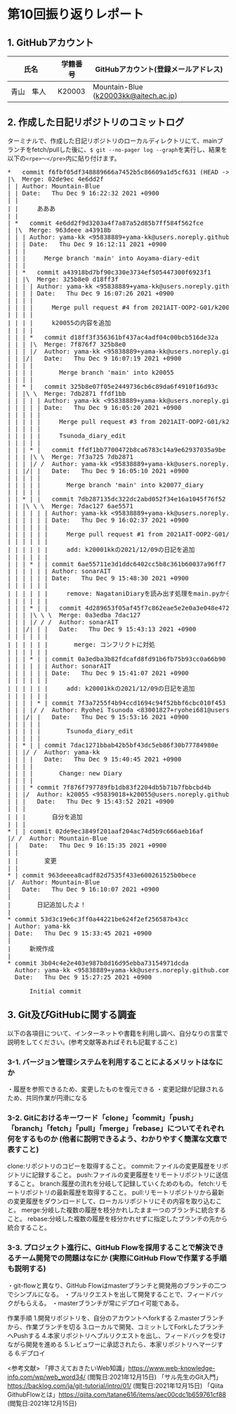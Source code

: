 # 第10回振り返りレポート

## 1. GitHubアカウント

| 氏名           | 学籍番号    | GitHubアカウント(登録メールアドレス) |
| -------------- | ----------- | -------------------------------------- |
| 青山　隼人　     | K20003      | Mountain-Blue (k20003kk@aitech.ac.jp) |

## 2. 作成した日記リポジトリのコミットログ

ターミナルで、作成した日記リポジトリのローカルディレクトリにて、mainブランチをfetch/pullした後に、`$ git --no-pager log --graph`を実行し、結果を以下の`<rpe>〜</pre>`内に貼り付けます。

<pre>
*   commit f6fbf05df348889666a7452b5c86609a1d5cf631 (HEAD -> Aoyama-diary-edit)
|\  Merge: 02de9ec 4e6dd2f
| | Author: Mountain-Blue <k20003kk@aitech.ac.jp>
| | Date:   Thu Dec 9 16:22:32 2021 +0900
| | 
| |     あああ
| |   
| *   commit 4e6dd2f9d3203a4f7a87a52d85b7ff584f562fce
| |\  Merge: 963deee a43918b
| | | Author: yama-kk <95838889+yama-kk@users.noreply.github.com>
| | | Date:   Thu Dec 9 16:12:11 2021 +0900
| | | 
| | |     Merge branch 'main' into Aoyama-diary-edit
| | |   
| | *   commit a43918bd7bf90c330e3734ef505447300f6923f1
| | |\  Merge: 325b8e0 d18ff3f
| | | | Author: yama-kk <95838889+yama-kk@users.noreply.github.com>
| | | | Date:   Thu Dec 9 16:07:26 2021 +0900
| | | | 
| | | |     Merge pull request #4 from 2021AIT-OOP2-G01/k20055
| | | |     
| | | |     k20055の内容を追加
| | | |   
| | | *   commit d18ff3f356361bf437ac4adf04c00bcb516de32a
| | | |\  Merge: 7f876f7 325b8e0
| | | |/  Author: yama-kk <95838889+yama-kk@users.noreply.github.com>
| | |/|   Date:   Thu Dec 9 16:07:19 2021 +0900
| | | |   
| | | |       Merge branch 'main' into k20055
| | | |   
| | * |   commit 325b8e07f05e2449736cb6c89da6f4910f16d93c
| | |\ \  Merge: 7db2871 ffdf1bb
| | | | | Author: yama-kk <95838889+yama-kk@users.noreply.github.com>
| | | | | Date:   Thu Dec 9 16:05:20 2021 +0900
| | | | | 
| | | | |     Merge pull request #3 from 2021AIT-OOP2-G01/k20077_diary
| | | | |     
| | | | |     Tsunoda_diary_edit
| | | | |   
| | | * |   commit ffdf1bb7700472b8ca6783c14a9e62937035a9be (origin/k20077_diary)
| | | |\ \  Merge: 7f3a725 7db2871
| | | |/ /  Author: yama-kk <95838889+yama-kk@users.noreply.github.com>
| | |/| |   Date:   Thu Dec 9 16:05:10 2021 +0900
| | | | |   
| | | | |       Merge branch 'main' into k20077_diary
| | | | |   
| | * | |   commit 7db287135dc322dc2abd052f34e16a1045f76f52
| | |\ \ \  Merge: 7dac127 6ae5571
| | | | | | Author: yama-kk <95838889+yama-kk@users.noreply.github.com>
| | | | | | Date:   Thu Dec 9 16:02:37 2021 +0900
| | | | | | 
| | | | | |     Merge pull request #1 from 2021AIT-OOP2-G01/add_k20001_20211209
| | | | | |     
| | | | | |     add: k20001kkの2021/12/09の日記を追加
| | | | | | 
| | | * | | commit 6ae55711e3d1ddc6402cc5b8c361b60037a96ff7 (origin/add_k20001_20211209)
| | | | | | Author: sonarAIT <sonarmikumiku@gmail.com>
| | | | | | Date:   Thu Dec 9 15:48:30 2021 +0900
| | | | | | 
| | | | | |     remove: NagataniDiaryを読み出す処理をmain.pyから削除
| | | | | |   
| | | * | |   commit 4d289653f05af45f7c862eae5e2e0a3e048e4728
| | | |\ \ \  Merge: 0a3edba 7dac127
| | | |/ / /  Author: sonarAIT <sonarmikumiku@gmail.com>
| | |/| | |   Date:   Thu Dec 9 15:43:13 2021 +0900
| | | | | |   
| | | | | |       merge: コンフリクトに対処
| | | | | | 
| | | * | | commit 0a3edba3b82fdcafd8fd91b6fb75b93cc0a66b90
| | | | | | Author: sonarAIT <sonarmikumiku@gmail.com>
| | | | | | Date:   Thu Dec 9 15:41:07 2021 +0900
| | | | | | 
| | | | | |     add: k20001kkの2021/12/09の日記を追加
| | | | | | 
| | | | * | commit 7f3a7255f4b94ccd1694c94f52bbf6cbc010f453
| | | |/ /  Author: Ryohei Tsunoda <83001827+ryohei681@users.noreply.github.com>
| | |/| |   Date:   Thu Dec 9 15:53:16 2021 +0900
| | | | |   
| | | | |       Tsunoda_diary_edit
| | | | | 
| | * | | commit 7dac1271bbab42b5bf43dc5eb86f30b77784980e
| | |/ /  Author: yama-kk <aces19131@gmail.com>
| | | |   Date:   Thu Dec 9 15:40:45 2021 +0900
| | | |   
| | | |       Change: new Diary
| | | | 
| | | * commit 7f876f797789fb1db83f2204db5b71b7fbbcbd4b
| | |/  Author: k20055 <95839018+k20055@users.noreply.github.com>
| | |   Date:   Thu Dec 9 15:43:52 2021 +0900
| | |   
| | |       自分を追加
| | | 
* | | commit 02de9ec3849f201aaf204ac74d5b9c666aeb16af
|/ /  Author: Mountain-Blue <k20003kk@aitech.ac.jp>
| |   Date:   Thu Dec 9 16:15:35 2021 +0900
| |   
| |       変更
| | 
* | commit 963deeea8cadf82d7535f433e600261525b0bece
|/  Author: Mountain-Blue <k20003kk@aitech.ac.jp>
|   Date:   Thu Dec 9 16:10:07 2021 +0900
|   
|       日記追加したよ！
| 
* commit 53d3c19e6c3ff0a44221be624f2ef256587b43cc
| Author: yama-kk <aces19131@gmail.com>
| Date:   Thu Dec 9 15:33:45 2021 +0900
| 
|     新規作成
| 
* commit 3b04c4e2e403e987b8d16d95ebba73154971dcda
  Author: yama-kk <95838889+yama-kk@users.noreply.github.com>
  Date:   Thu Dec 9 15:27:25 2021 +0900
  
      Initial commit
</pre>


## 3. Git及びGitHubに関する調査

以下の各項目について、インターネットや書籍を利用し調べ、自分なりの言葉で説明をしてください。(参考文献等あればそれも記載すること)

### 3-1. バージョン管理システムを利用することによるメリットはなにか
・履歴を参照できるため、変更したものを復元できる
・変更記録が記録されるため、共同作業が円滑になる


### 3-2. Gitにおけるキーワード「clone」「commit」「push」「branch」「fetch」「pull」「merge」「rebase」についてそれぞれ何をするものか (他者に説明できるよう、わかりやすく簡潔な文章で表すこと)
clone:リポジトリのコピーを取得すること。
commit:ファイルの変更履歴をリポジトリに記録すること。
push:ファイルの変更履歴をリモートリポジトリに送信すること。
branch:履歴の流れを分岐して記録していくためのもの。
fetch:リモートリポジトリの最新履歴を取得すること。
pull:リモートリポジトリから最新の変更履歴をダウンロードして、ローカルリポジトリにその内容を取り込むこと。
merge:分岐した複数の履歴を枝分かれしたまま一つのブランチに統合すること。
rebase:分岐した複数の履歴を枝分かれせずに指定したブランチの先から統合すること。


### 3-3. プロジェクト進行に、GitHub Flowを採用することで解決できるチーム開発での問題はなにか (実際にGitHub Flowで作業する手順も説明する)
・git-flowと異なり、GitHub Flowはmasterブランチと開発用のブランチの二つでシンプルになる。
・プルリクエストを出して開発することで、フィードバックがもらえる。
・masterブランチが常にデプロイ可能である。

作業手順
    1.開発リポジトリを、自分のアカウントへforkする 
    2.masterブランチから、作業ブランチを切る
    3.ローカルで開発、コミットしてForkしたブランチへPushする
    4.本家リポジトリへプルリクエストを出し、フィードバックを受けながら開発を進める
    5.レビュワーに承認されたら、本家リポジトリへマージする
    6.デプロイ


<参考文献>
「押さえておきたいWeb知識」https://www.web-knowledge-info.com/wp/web_word34/ (閲覧日:2021年12月15日)
「サル先生のGit入門」https://backlog.com/ja/git-tutorial/intro/01/ (閲覧日:2021年12月15日)
「Qiita GithubFlowとは」https://qiita.com/tatane616/items/aec00cdc1b659761cf88 (閲覧日:2021年12月15日)